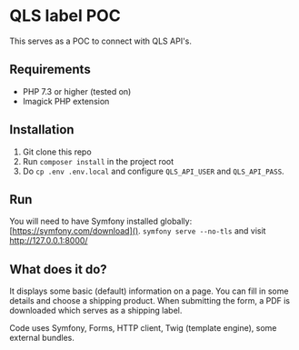 # QLS label POC
This serves as a POC to connect with QLS API's.

## Requirements
* PHP 7.3 or higher (tested on)
* Imagick PHP extension

## Installation
1. Git clone this repo
2. Run `composer install` in the project root
3. Do `cp .env .env.local` and configure `QLS_API_USER` and `QLS_API_PASS`.

## Run
You will need to have Symfony installed globally: [https://symfony.com/download]().
`symfony serve --no-tls` and visit http://127.0.0.1:8000/

## What does it do?
It displays some basic (default) information on a page.
You can fill in some details and choose a shipping product.
When submitting the form, a PDF is downloaded which serves as a shipping label.

Code uses Symfony, Forms, HTTP client, Twig (template engine), some external bundles.
